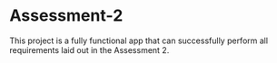 # Assessment-2

This project is a fully functional app that can successfully perform all requirements laid out in the Assessment 2.

